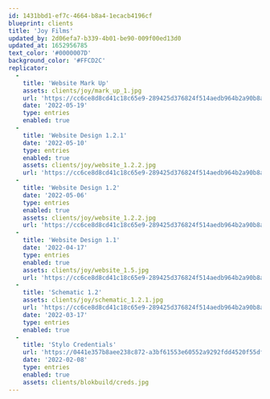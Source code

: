 ```yaml
---
id: 1431bbd1-ef7c-4664-b8a4-1ecacb4196cf
blueprint: clients
title: 'Joy Films'
updated_by: 2d06efa7-b339-4b01-be90-009f00ed13d0
updated_at: 1652956785
text_color: '#0000007D'
background_color: '#FFCD2C'
replicator:
  -
    title: 'Website Mark Up'
    assets: clients/joy/mark_up_1.jpg
    url: 'https://cc6ce8d8cd41c18c65e9-289425d376824f514aedb964b2a90b8a.ssl.cf3.rackcdn.com/Joy%20Mark%20Up%201.1.pdf'
    date: '2022-05-19'
    type: entries
    enabled: true
  -
    title: 'Website Design 1.2.1'
    date: '2022-05-10'
    type: entries
    enabled: true
    assets: clients/joy/website_1.2.2.jpg
    url: 'https://cc6ce8d8cd41c18c65e9-289425d376824f514aedb964b2a90b8a.ssl.cf3.rackcdn.com/Joy%20Films%20Website%20Design%201.2.1.pdf'
  -
    title: 'Website Design 1.2'
    date: '2022-05-06'
    type: entries
    enabled: true
    assets: clients/joy/website_1.2.2.jpg
    url: 'https://cc6ce8d8cd41c18c65e9-289425d376824f514aedb964b2a90b8a.ssl.cf3.rackcdn.com/Joy%20Films%20Website%20Design%201.2.pdf'
  -
    title: 'Website Design 1.1'
    date: '2022-04-17'
    type: entries
    enabled: true
    assets: clients/joy/website_1.5.jpg
    url: 'https://cc6ce8d8cd41c18c65e9-289425d376824f514aedb964b2a90b8a.ssl.cf3.rackcdn.com/Joy%20Films%20Website%20Design%201.1.pdf'
  -
    title: 'Schematic 1.2'
    assets: clients/joy/schematic_1.2.1.jpg
    url: 'https://cc6ce8d8cd41c18c65e9-289425d376824f514aedb964b2a90b8a.ssl.cf3.rackcdn.com/Joy%20Schematic%201.2.pdf'
    date: '2022-03-17'
    type: entries
    enabled: true
  -
    title: 'Stylo Credentials'
    url: 'https://0441e357b8aee238c872-a3bf61553e60552a9292fdd4520f55df.ssl.cf3.rackcdn.com/Documents/Stylo_Credentials.pdf'
    date: '2022-02-08'
    type: entries
    enabled: true
    assets: clients/blokbuild/creds.jpg
---
```


